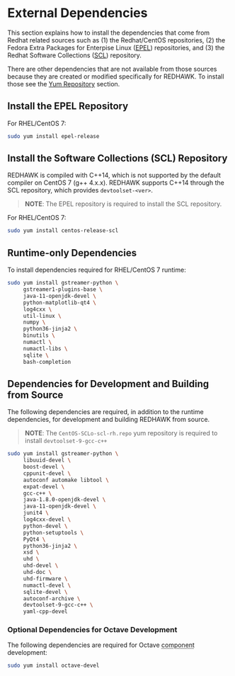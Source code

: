 # External Dependencies

This section explains how to install the dependencies that come from Redhat related sources such as (1) the Redhat/CentOS repositories, (2) the Fedora Extra Packages for Enterpise Linux ([EPEL](https://fedoraproject.org/wiki/EPEL)) repositories, and (3) the Redhat Software Collections ([SCL](https://www.softwarecollections.org/en/)) repository.

There are other dependencies that are not available from those sources because they are created or modified specifically for REDHAWK.  To install those see the [Yum Repository](redhawk-yum-archive.html#dependencies-packaged-with-redhawk) section.

## Install the EPEL Repository

For RHEL/CentOS 7:
```bash
sudo yum install epel-release
```

## Install the Software Collections (SCL) Repository

REDHAWK is compiled with C++14, which is not supported by the default compiler on CentOS 7 (g++ 4.x.x).  REDHAWK supports C++14 through the SCL repository, which provides `devtoolset-<ver>`.

> **NOTE**:  The EPEL repository is required to install the SCL repository.

For RHEL/CentOS 7:
```bash
sudo yum install centos-release-scl
```

## Runtime-only Dependencies

To install dependencies required for RHEL/CentOS 7 runtime:
```bash
sudo yum install gstreamer-python \
     gstreamer1-plugins-base \
     java-11-openjdk-devel \
     python-matplotlib-qt4 \
     log4cxx \
     util-linux \
     numpy \
     python36-jinja2 \
     binutils \
     numactl \
     numactl-libs \
     sqlite \
     bash-completion
```

## Dependencies for Development and Building from Source

The following dependencies are required, in addition to the runtime dependencies, for development and building REDHAWK from source.

> **NOTE**:  The `CentOS-SCLo-scl-rh.repo` yum repository is required to install `devtoolset-9-gcc-c++`  

```bash
sudo yum install gstreamer-python \
     libuuid-devel \
     boost-devel \
     cppunit-devel \
     autoconf automake libtool \
     expat-devel \
     gcc-c++ \
     java-1.8.0-openjdk-devel \
     java-11-openjdk-devel \
     junit4 \
     log4cxx-devel \
     python-devel \
     python-setuptools \
     PyQt4 \
     python36-jinja2 \
     xsd \
     uhd \
     uhd-devel \
     uhd-doc \
     uhd-firmware \
     numactl-devel \
     sqlite-devel \
     autoconf-archive \
     devtoolset-9-gcc-c++ \
     yaml-cpp-devel
```

### Optional Dependencies for Octave Development

The following dependencies are required for Octave <abbr title="See Glossary.">component</abbr> development:

```bash
sudo yum install octave-devel
```
